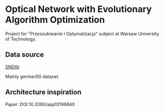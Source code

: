 # Optical Network with Evolutionary Algorithm Optimization

Project for "Przeszukiwanie i Optymalizacja" subject at Warsaw University of Technology.

## Data source

[SNDlib](http://sndlib.zib.de/home.action)

Mainly german50 dataset.

## Architecture inspiration

Paper: DOI:10.3390/app10196840
